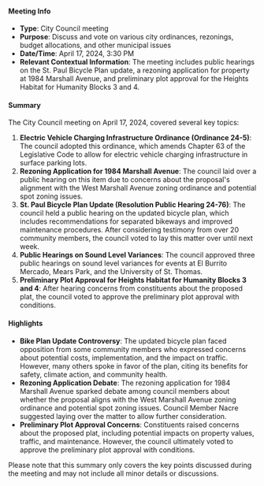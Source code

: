 ---
---

#### Meeting Info
- **Type**: City Council meeting
- **Purpose**: Discuss and vote on various city ordinances, rezonings, budget allocations, and other municipal issues
- **Date/Time**: April 17, 2024, 3:30 PM
- **Relevant Contextual Information**: The meeting includes public hearings on the St. Paul Bicycle Plan update, a rezoning application for property at 1984 Marshall Avenue, and preliminary plot approval for the Heights Habitat for Humanity Blocks 3 and 4.

#### Summary

The City Council meeting on April 17, 2024, covered several key topics:

1. **Electric Vehicle Charging Infrastructure Ordinance (Ordinance 24-5)**: The council adopted this ordinance, which amends Chapter 63 of the Legislative Code to allow for electric vehicle charging infrastructure in surface parking lots.
2. **Rezoning Application for 1984 Marshall Avenue**: The council laid over a public hearing on this item due to concerns about the proposal's alignment with the West Marshall Avenue zoning ordinance and potential spot zoning issues.
3. **St. Paul Bicycle Plan Update (Resolution Public Hearing 24-76)**: The council held a public hearing on the updated bicycle plan, which includes recommendations for separated bikeways and improved maintenance procedures. After considering testimony from over 20 community members, the council voted to lay this matter over until next week.
4. **Public Hearings on Sound Level Variances**: The council approved three public hearings on sound level variances for events at El Burrito Mercado, Mears Park, and the University of St. Thomas.
5. **Preliminary Plot Approval for Heights Habitat for Humanity Blocks 3 and 4**: After hearing concerns from constituents about the proposed plat, the council voted to approve the preliminary plot approval with conditions.

#### Highlights

- **Bike Plan Update Controversy**: The updated bicycle plan faced opposition from some community members who expressed concerns about potential costs, implementation, and the impact on traffic. However, many others spoke in favor of the plan, citing its benefits for safety, climate action, and community health.
- **Rezoning Application Debate**: The rezoning application for 1984 Marshall Avenue sparked debate among council members about whether the proposal aligns with the West Marshall Avenue zoning ordinance and potential spot zoning issues. Council Member Nacre suggested laying over the matter to allow further consideration.
- **Preliminary Plot Approval Concerns**: Constituents raised concerns about the proposed plat, including potential impacts on property values, traffic, and maintenance. However, the council ultimately voted to approve the preliminary plot approval with conditions.

Please note that this summary only covers the key points discussed during the meeting and may not include all minor details or discussions.

